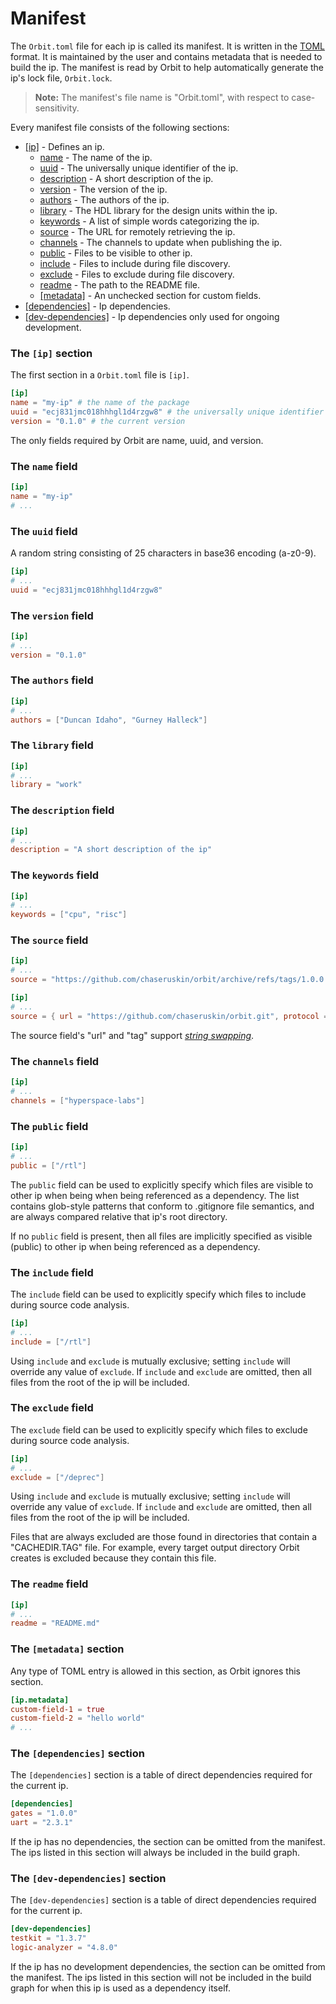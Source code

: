 # Manifest

The `Orbit.toml` file for each ip is called its manifest. It is written in the [TOML](https://toml.io/en/) format. It is maintained by the user and contains metadata that is needed to build the ip. The manifest is read by Orbit to help automatically generate the ip's lock file, `Orbit.lock`.

> __Note:__ The manifest's file name is "Orbit.toml", with respect to case-sensitivity.

Every manifest file consists of the following sections:

- [[ip]](#the-ip-section) - Defines an ip.
    - [name](#the-name-field) - The name of the ip.
    - [uuid](#the-uuid-field) - The universally unique identifier of the ip.
    - [description](#the-description-field) - A short description of the ip.
    - [version](#the-version-field) - The version of the ip.
    - [authors](#the-authors-field) - The authors of the ip.
    - [library](#the-library-field) - The HDL library for the design units within the ip.
    - [keywords](#the-keywords-field) - A list of simple words categorizing the ip.
    - [source](#the-source-field) - The URL for remotely retrieving the ip.
    - [channels](#the-channels-field) - The channels to update when publishing the ip.
    - [public](#the-public-field) - Files to be visible to other ip.
    - [include](#the-include-field) - Files to include during file discovery.
    - [exclude](#the-exclude-field) - Files to exclude during file discovery.
    - [readme](#the-readme-field) - The path to the README file.
    - [[metadata]](#the-metadata-section) - An unchecked section for custom fields.
- [[dependencies]](#the-dependencies-section) - Ip dependencies.
- [[dev-dependencies]](#the-dev-dependencies-section) - Ip dependencies only used for ongoing development.

### The `[ip]` section

The first section in a `Orbit.toml` file is `[ip]`.

``` toml
[ip]
name = "my-ip" # the name of the package
uuid = "ecj831jmc018hhhgl1d4rzgw8" # the universally unique identifier
version = "0.1.0" # the current version
```

The only fields required by Orbit are name, uuid, and version.

### The `name` field

``` toml
[ip]
name = "my-ip"
# ...
```

### The `uuid` field

A random string consisting of 25 characters in base36 encoding (a-z0-9).

``` toml
[ip]
# ...
uuid = "ecj831jmc018hhhgl1d4rzgw8"
```

### The `version` field

``` toml
[ip]
# ...
version = "0.1.0"
```

### The `authors` field

``` toml
[ip]
# ...
authors = ["Duncan Idaho", "Gurney Halleck"]

```

### The `library` field

``` toml
[ip]
# ...
library = "work"
```

### The `description` field

``` toml
[ip]
# ...
description = "A short description of the ip"
```

### The `keywords` field

``` toml
[ip]
# ...
keywords = ["cpu", "risc"]
```

### The `source` field

``` toml
[ip]
# ...
source = "https://github.com/chaseruskin/orbit/archive/refs/tags/1.0.0.zip"
```

``` toml
[ip]
# ...
source = { url = "https://github.com/chaseruskin/orbit.git", protocol = "git", tag = "1.0.0" }
```

The source field's "url" and "tag" support [_string swapping_](./../topic/swapping.md).

### The `channels` field

``` toml
[ip]
# ...
channels = ["hyperspace-labs"]
```

### The `public` field

``` toml
[ip]
# ...
public = ["/rtl"]
```

The `public` field can be used to explicitly specify which files are visible to other ip when being when being referenced as a dependency. The list contains glob-style patterns that conform to .gitignore file semantics, and are always compared relative that ip's root directory.

If no `public` field is present, then all files are implicitly specified as visible (public) to other ip when being referenced as a dependency.

### The `include` field

The `include` field can be used to explicitly specify which files to include during source code analysis.

``` toml
[ip]
# ...
include = ["/rtl"]
```

Using `include` and `exclude` is mutually exclusive; setting `include` will override any value of `exclude`. If `include` and `exclude` are omitted, then all files from the root of the ip will be included.

### The `exclude` field

The `exclude` field can be used to explicitly specify which files to exclude during source code analysis.

``` toml
[ip]
# ...
exclude = ["/deprec"]
```

Using `include` and `exclude` is mutually exclusive; setting `include` will override any value of `exclude`. If `include` and `exclude` are omitted, then all files from the root of the ip will be included.

Files that are always excluded are those found in directories that contain a "CACHEDIR.TAG" file. For example, every target output directory Orbit creates is excluded because they contain this file.

### The `readme` field

``` toml
[ip]
# ...
readme = "README.md"
```

### The `[metadata]` section

Any type of TOML entry is allowed in this section, as Orbit ignores this section.

``` toml
[ip.metadata]
custom-field-1 = true
custom-field-2 = "hello world"
# ...
```

### The `[dependencies]` section

The `[dependencies]` section is a table of direct dependencies required for the current ip.

``` toml
[dependencies]
gates = "1.0.0"
uart = "2.3.1"
```

If the ip has no dependencies, the section can be omitted from the manifest. The ips listed in this section will always be included in the build graph.

### The `[dev-dependencies]` section

The `[dev-dependencies]` section is a table of direct dependencies required for the current ip.

``` toml
[dev-dependencies]
testkit = "1.3.7"
logic-analyzer = "4.8.0"
```

If the ip has no development dependencies, the section can be omitted from the manifest. The ips listed in this section will not be included in the build graph for when this ip is used as a dependency itself.
